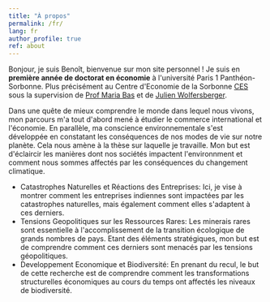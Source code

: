```yaml
---
title: "À propos"
permalink: /fr/
lang: fr
author_profile: true
ref: about
---
```


Bonjour, je suis Benoît, bienvenue sur mon site personnel ! Je suis en **première année de doctorat en économie** à l'université Paris 1 Panthéon-Sorbonne. Plus précisément au Centre d'Economie de la Sorbonne [CES](https://centredeconomiesorbonne.cnrs.fr/) sous la supervision de [Prof Maria Bas](https://sites.google.com/site/basmaria80/) et de [Julien Wolfersberger](https://julienwolfersberger.fr/).

Dans une quête de mieux comprendre le monde dans lequel nous vivons, mon parcours m'a tout d'abord mené à étudier le commerce international et l'économie. En parallèle, ma conscience environnementale s'est développée en constatant les conséquences de nos modes de vie sur notre planète. Cela nous amène à la thèse sur laquelle je travaille. Mon but est d'éclaircir les manières dont nos sociétés impactent l'environnment et comment nous sommes affectés par les conséquences du changement climatique.
- <span class="accent">Catastrophes Naturelles et Réactions des Entreprises:</span> Ici, je vise à montrer comment les entreprises indiennes sont impactées par les catastrophes naturelles, mais également comment elles s'adaptent à ces derniers.
- <span class="accent">Tensions Geopolitiques sur les Ressources Rares:</span> Les minerais rares sont essentielle à l'accomplissement de la transition écologique de grands nombres de pays. Etant des éléments stratégiques, mon but est de comprendre comment ces derniers sont menacés par les tensions géopolitiques. 
- <span class="accent">Developpement Economique et Biodiversité:</span> En prenant du recul, le but de cette recherche est de comprendre comment les transformations structurelles économiques au cours du temps ont affectés les niveaux de biodiversité.
